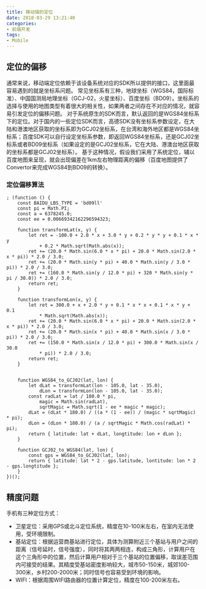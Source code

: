 ```yaml
---
title: 移动端的定位
date: 2018-03-29 13:21:40
categories:
- 前端开发
tags: 
- Mobile
---
```


## 定位的偏移
通常来说，移动端定位依赖于该设备系统对应的SDK所以提供的接口，这里面最容易遇到的就是坐标系问题。
常见坐标系有三种，地球坐标（WGS84，国际标准）、中国国测局地理坐标（GCJ-02，火星坐标）、百度坐标（BD09）。坐标系的选择与使用的地图类型有着很大的相关性，如果两者之间存在不对应的情况，就容易引发定位的偏移问题。
对于系统原生的SDK而言，默认返回的是WGS84坐标系下的定位。对于国内的一些定位SDK而言，高德SDK没有坐标系参数设定，在大陆和港澳地区获取的坐标系即为GCJ02坐标系，在台湾和海外地区都是WGS84坐标系；百度SDK可以自行设定坐标系参数，即返回WGS84坐标系，还是GCJ02坐标系或者BD09坐标系（如果设定的是GCJ02坐标系，它在大陆、港澳台地区获取的坐标系都是GCJ02坐标系）。
基于这种情况，假设我们采用了系统定位，辅以百度地图来呈现，就会出现偏差在1km左右物理距离的偏移（百度地图提供了Convertor来完成WGS84到BD09的转换）。
### 定位偏移算法
```JS
; (function () {
    const BAIDU_LBS_TYPE = 'bd09ll'
    const pi = Math.PI;
    const a = 6378245.0;
    const ee = 0.00669342162296594323;

    function transformLat(x, y) {
        let ret = -100.0 + 2.0 * x + 3.0 * y + 0.2 * y * y + 0.1 * x * y
            + 0.2 * Math.sqrt(Math.abs(x));
        ret += (20.0 * Math.sin(6.0 * x * pi) + 20.0 * Math.sin(2.0 * x * pi)) * 2.0 / 3.0;
        ret += (20.0 * Math.sin(y * pi) + 40.0 * Math.sin(y / 3.0 * pi)) * 2.0 / 3.0;
        ret += (160.0 * Math.sin(y / 12.0 * pi) + 320 * Math.sin(y * pi / 30.0)) * 2.0 / 3.0;
        return ret;
    }

    function transformLon(x, y) {
        let ret = 300.0 + x + 2.0 * y + 0.1 * x * x + 0.1 * x * y + 0.1
            * Math.sqrt(Math.abs(x));
        ret += (20.0 * Math.sin(6.0 * x * pi) + 20.0 * Math.sin(2.0 * x * pi)) * 2.0 / 3.0;
        ret += (20.0 * Math.sin(x * pi) + 40.0 * Math.sin(x / 3.0 * pi)) * 2.0 / 3.0;
        ret += (150.0 * Math.sin(x / 12.0 * pi) + 300.0 * Math.sin(x / 30.0
            * pi)) * 2.0 / 3.0;
        return ret;
    }


    function WGS84_to_GCJ02(lat, lon) {
        let dLat = transformLat(lon - 105.0, lat - 35.0),
            dLon = transformLon(lon - 105.0, lat - 35.0);
        const radLat = lat / 180.0 * pi,
            magic = Math.sin(radLat),
            sqrtMagic = Math.sqrt(1 - ee * magic * magic);
        dLat = (dLat * 180.0) / ((a * (1 - ee)) / (magic * sqrtMagic) * pi);
        dLon = (dLon * 180.0) / (a / sqrtMagic * Math.cos(radLat) * pi);
        return { latitude: lat + dLat, longtitude: lon + dLon };
    }

    function GCJ02_to_WGS84(lat, lon) {
        const gps = WGS84_to_GCJ02(lat, lon);
        return { latitude: lat * 2 - gps.latitude, lontitude: lon * 2 - gps.longtitude };
    }
})();
```

## 精度问题
手机有三种定位方式：
- 卫星定位：采用GPS或北斗定位系统，精度在10-100米左右，在室内无法使用，受环境限制。
- 基站定位：根据运营商基站进行定位，具体为测算附近三个基站与用户之间的距离（信号延时，信号强度），同时将其两两相连，构成三角形，计算用户在这个三角形中的位置，然后计算用户相对于三个基站的位置偏移，取误差范围内可接受的结果。其精度受基站密度影响较大，城市50-150米，城郊100-300米，乡村200-2000米；同时信号也容易受到环境的影响。
- WIFI：根据周围WIFI路由器的位置计算定位，精度在100-200米左右。





